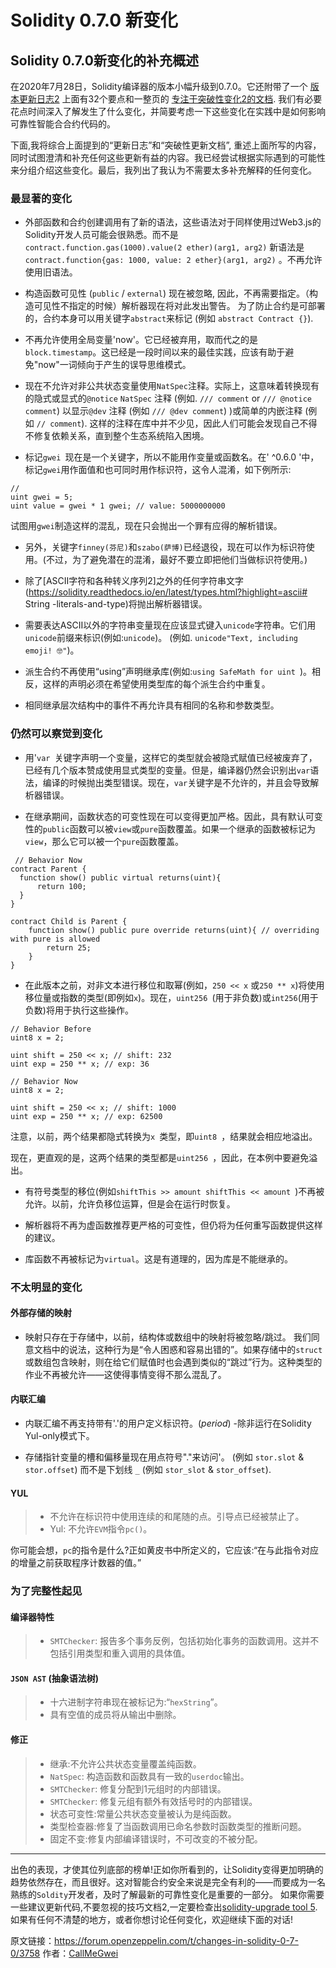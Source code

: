 # Solidity 0.7.0 新变化



##  Solidity 0.7.0新变化的补充概述

在2020年7月28日，Solidity编译器的版本小幅升级到0.7.0。它还附带了一个 [版本更新日志2](https://github.com/ethereum/solidity/releases/tag/v0.7.0) 上面有32个要点和一整页的 [专注于突破性变化2的文档](https://solidity.readthedocs.io/en/latest/070-breaking-changes.html). 我们有必要花点时间深入了解发生了什么变化，并简要考虑一下这些变化在实践中是如何影响可靠性智能合合约代码的。

下面,我将综合上面提到的“更新日志”和“突破性更新文档”, 重述上面所写的内容，同时试图澄清和补充任何这些更新有益的内容。我已经尝试根据实际遇到的可能性来分组介绍这些变化。最后，我列出了我认为不需要太多补充解释的任何变化。

### 最显著的变化

* 外部函数和合约创建调用有了新的语法，这些语法对于同样使用过Web3.js的Solidity开发人员可能会很熟悉。而不是`contract.function.gas(1000).value(2 ether)(arg1, arg2)`  新语法是`contract.function{gas: 1000, value: 2 ether}(arg1, arg2)` 。不再允许使用旧语法。

* 构造函数可见性 (`public` / `external`) 现在被忽略, 因此，不再需要指定。（构造可见性不指定的时候）解析器现在将对此发出警告。 为了防止合约是可部署的，合约本身可以用关键字`abstract`来标记 (例如 `abstract Contract {}`).

* 不再允许使用全局变量'now'。它已经被弃用，取而代之的是`block.timestamp`。这已经是一段时间以来的最佳实践，应该有助于避免"now"一词倾向于产生的误导思维模式。

* 现在不允许对非公共状态变量使用`NatSpec`注释。实际上，这意味着转换现有的隐式或显式的`@notice` `NatSpec` 注释 (例如. `/// comment` or `/// @notice comment`) 以显示`@dev` 注释 (例如 `/// @dev comment`) )或简单的内嵌注释 (例如 `// comment`). 这样的注释在库中并不少见，因此人们可能会发现自己不得不修复依赖关系，直到整个生态系统陷入困境。

* 标记`gwei `现在是一个关键字，所以不能用作变量或函数名。在' ^0.6.0 '中，标记`gwei`用作面值和也可同时用作标识符，这令人混淆，如下例所示:

```
// 
uint gwei = 5;
uint value = gwei * 1 gwei; // value: 5000000000
```

  试图用`gwei`制造这样的混乱，现在只会抛出一个罪有应得的解析错误。

* 另外，关键字`finney(芬尼)`和`szabo(萨博)`已经退役，现在可以作为标识符使用。(不过，为了避免潜在的混淆，最好不要立即把他们当做标识符使用。)
* 除了[ASCII字符和各种转义序列2]之外的任何字符串文字(https://solidity.readthedocs.io/en/latest/types.html?highlight=ascii# String -literals-and-type)将抛出解析器错误。



* 需要表达ASCII以外的字符串变量现在应该显式键入`unicode`字符串。它们用`unicode`前缀来标识(例如:`unicode`)。 (例如. `unicode"Text, including emoji! 🤓"`)。

* 派生合约不再使用“using”声明继承库(例如:`using SafeMath for uint `)。相反，这样的声明必须在希望使用类型库的每个派生合约中重复。

* 相同继承层次结构中的事件不再允许具有相同的名称和参数类型。

### 仍然可以察觉到变化

* 用'`var `关键字声明一个变量，这样它的类型就会被隐式赋值已经被废弃了，已经有几个版本赞成使用显式类型的变量。但是，编译器仍然会识别出`var`语法，编译的时候抛出类型错误。现在，`var`关键字是不允许的，并且会导致解析器错误。

* 在继承期间，函数状态的可变性现在可以变得更加严格。因此，具有默认可变性的`public`函数可以被`view`或`pure`函数覆盖。如果一个继承的函数被标记为`view`，那么它可以被一个`pure`函数覆盖。
```
 // Behavior Now
contract Parent {
  function show() public virtual returns(uint){
      return 100;
  }
}

contract Child is Parent {
    function show() public pure override returns(uint){ // overriding with pure is allowed
        return 25;
    }
}
```

* 在此版本之前，对非文本进行移位和取幂(例如，`250 << x` 或`250 ** x`)将使用移位量或指数的类型(即例如`x`)。现在，`uint256 `(用于非负数)或`int256`(用于负数)将用于执行这些操作。

```
// Behavior Before
uint8 x = 2;

uint shift = 250 << x; // shift: 232
uint exp = 250 ** x; // exp: 36
```

```
// Behavior Now
uint8 x = 2;

uint shift = 250 << x; // shift: 1000
uint exp = 250 ** x; // exp: 62500
```

注意，以前，两个结果都隐式转换为`x `类型，即`uint8 `，结果就会相应地溢出。

现在，更直观的是，这两个结果的类型都是`uint256 `，因此，在本例中要避免溢出。

* 有符号类型的移位(例如`shiftThis >> amount shiftThis << amount `)不再被允许。以前，允许负移位运算，但是会在运行时恢复。

* 解析器将不再为虚函数推荐更严格的可变性，但仍将为任何重写函数提供这样的建议。

* 库函数不再被标记为`virtual`。这是有道理的，因为库是不能继承的。

### 不太明显的变化

#### 外部存储的映射

* 映射只存在于存储中，以前，结构体或数组中的映射将被忽略/跳过。 我们同意文档中的说法，这种行为是“令人困惑和容易出错的”。如果存储中的`struct`或数组包含映射，则在给它们赋值时也会遇到类似的“跳过”行为。这种类型的作业不再被允许——这使得事情变得不那么混乱了。

#### 内联汇编

* 内联汇编不再支持带有'.'的用户定义标识符。(*period*) -除非运行在Solidity Yul-only模式下。

* 存储指针变量的槽和偏移量现在用点符号"."来访问'。 (例如 `stor.slot` & `stor.offset`) 而不是下划线 `_` (例如 `stor_slot` & `stor_offset`).

#### YUL

> * 不允许在标识符中使用连续的和尾随的点。引导点已经被禁止了。
> * Yul: 不允许`EVM`指令`pc()`。

你可能会想，`pc`的指令是什么?正如黄皮书中所定义的，它应该:“在与此指令对应的增量之前获取程序计数器的值。”

### 为了完整性起见


#### 编译器特性

> * `SMTChecker`: 报告多个事务反例，包括初始化事务的函数调用。这并不包括引用类型和重入调用的具体值。

#### `JSON AST` (抽象语法树)

> * 十六进制字符串现在被标记为:“`hexString`”。
> *  具有空值的成员将从输出中删除。

#### 修正

> * 继承:不允许公共状态变量覆盖纯函数。
> * `NatSpec`: 构造函数和函数具有一致的`userdoc`输出。
> * `SMTChecker`: 修复分配到1元组时的内部错误。
> * `SMTChecker`: 修复元组有额外有效括号时的内部错误。
> * 状态可变性:常量公共状态变量被认为是纯函数。
> * 类型检查器:修复了当函数调用已命名参数时函数类型的推断问题。
> * 固定不变:修复内部编译错误时，不可改变的不被分配。

* * *

出色的表现，才使其位列底部的榜单!正如你所看到的，让Solidity变得更加明确的趋势依然存在，而且很好。这对智能合约安全来说是完全有利的——而要成为一名熟练的`Soldity`开发者，及时了解最新的可靠性变化是重要的一部分。
如果你需要一些建议更新代码,不要忽视的技巧文档2,一定要检查出[solidity-upgrade tool 5](https://solidity.readthedocs.io/en/latest/using-the-compiler.html#solidity-upgrade).
如果有任何不清楚的地方，或者你想讨论任何变化，欢迎继续下面的对话!

原文链接：https://forum.openzeppelin.com/t/changes-in-solidity-0-7-0/3758
作者：[CallMeGwei](https://forum.openzeppelin.com/u/CallMeGwei)